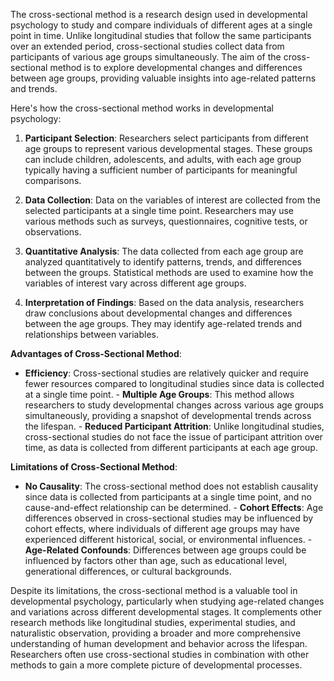 The cross-sectional method is a research design used in developmental
psychology to study and compare individuals of different ages at a single point
in time. Unlike longitudinal studies that follow the same participants over
an extended period, cross-sectional studies collect data from participants
of various age groups simultaneously. The aim of the cross-sectional method
is to explore developmental changes and differences between age groups,
providing valuable insights into age-related patterns and trends.

Here's how the cross-sectional method works in developmental psychology:

1. **Participant Selection**: Researchers select participants from different
age groups to represent various developmental stages. These groups can
include children, adolescents, and adults, with each age group typically
having a sufficient number of participants for meaningful comparisons.

2. **Data Collection**: Data on the variables of interest are collected from
the selected participants at a single time point. Researchers may use various
methods such as surveys, questionnaires, cognitive tests, or observations.

3. **Quantitative Analysis**: The data collected from each age group are
analyzed quantitatively to identify patterns, trends, and differences between
the groups. Statistical methods are used to examine how the variables of
interest vary across different age groups.

4. **Interpretation of Findings**: Based on the data analysis, researchers
draw conclusions about developmental changes and differences between the
age groups. They may identify age-related trends and relationships between
variables.

**Advantages of Cross-Sectional Method**:

- **Efficiency**: Cross-sectional studies are relatively quicker and require
fewer resources compared to longitudinal studies since data is collected at a
single time point.  - **Multiple Age Groups**: This method allows researchers
to study developmental changes across various age groups simultaneously,
providing a snapshot of developmental trends across the lifespan.  - **Reduced
Participant Attrition**: Unlike longitudinal studies, cross-sectional studies
do not face the issue of participant attrition over time, as data is collected
from different participants at each age group.

**Limitations of Cross-Sectional Method**:

- **No Causality**: The cross-sectional method does not establish causality
since data is collected from participants at a single time point, and no
cause-and-effect relationship can be determined.  - **Cohort Effects**: Age
differences observed in cross-sectional studies may be influenced by cohort
effects, where individuals of different age groups may have experienced
different historical, social, or environmental influences.  - **Age-Related
Confounds**: Differences between age groups could be influenced by factors
other than age, such as educational level, generational differences, or
cultural backgrounds.

Despite its limitations, the cross-sectional method is a valuable tool in
developmental psychology, particularly when studying age-related changes and
variations across different developmental stages. It complements other research
methods like longitudinal studies, experimental studies, and naturalistic
observation, providing a broader and more comprehensive understanding of
human development and behavior across the lifespan. Researchers often use
cross-sectional studies in combination with other methods to gain a more
complete picture of developmental processes.
